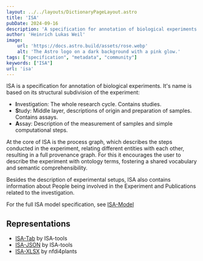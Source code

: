 ```yaml
---
layout: ../../layouts/DictionaryPageLayout.astro
title: 'ISA'
pubDate: 2024-09-16
description: 'A specification for annotation of biological experiments. A research cycle is called investigation and the subdivisions are called studies and assays.'
author: 'Heinrich Lukas Weil'
image:
    url: 'https://docs.astro.build/assets/rose.webp'
    alt: 'The Astro logo on a dark background with a pink glow.'
tags: ["specification", "metadata", "community"]
keywords: ["ISA"]
url: 'isa'
---
```


ISA is a specification for annotation of biological experiments. It's name is based on its structural subdivision of the experiment:

- **I**nvestigation: The whole research cycle. Contains studies.
- **S**tudy: Middle layer, descriptions of origin and preparation of samples. Contains assays.
- **A**ssay: Description of the measurement of samples and simple computational steps.

At the core of ISA is the process graph, which describes the steps conducted in the experiment, relating different entities with each other, resulting in a full provenance graph. For this it encourages the user to describe the experiment with ontology terms, fostering a shared vocabulary and semantic comprehensibility.

Besides the description of experimental setups, ISA also contains information about People being involved in the Experiment and Publications related to the investigation.

For the full ISA model specification, see [ISA-Model](https://isa-specs.readthedocs.io/en/latest/isamodel.html)

## Representations

- [ISA-Tab](https://isa-specs.readthedocs.io/en/latest/isatab.html) by ISA-tools
- [ISA-JSON](https://isa-specs.readthedocs.io/en/latest/isajson.html) by ISA-tools
- [ISA-XLSX](https://github.com/nfdi4plants/ARC-specification/blob/release/ISA-XLSX.md) by nfdi4plants